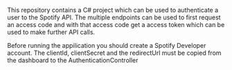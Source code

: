 This repository contains a C# project which can be used to authenticate a user to the Spotify API. The multiple endpoints can be used to first request an access code and with that access code get a access token which can be used to make further API calls.

Before running the appilication you should create a Spotify Developer account. The clientId, clientSecret and the redirectUrl must be copied from the dashboard to the AuthenticationController

